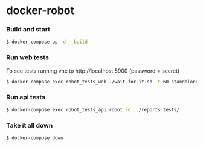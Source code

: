 # docker-robot


### Build and start

``` bash
$ docker-compose up -d --build
```

### Run web tests

To see tests running vnc to http://localhost:5900 (password = secret)

``` bash
$ docker-compose exec robot_tests_web ./wait-for-it.sh -t 60 standalone_chrome:4444 -- robot -d ../reports tests/
```

### Run api tests

``` bash
$ docker-compose exec robot_tests_api robot -d ../reports tests/
```

### Take it all down

``` bash
$ docker-compose down
```
